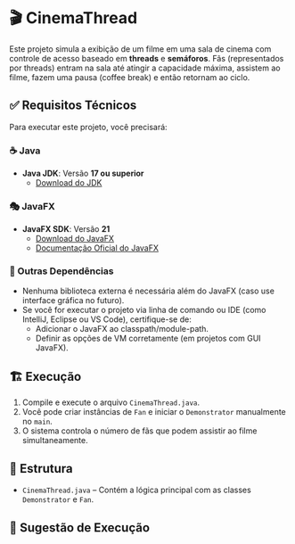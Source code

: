 # 🎬 CinemaThread

Este projeto simula a exibição de um filme em uma sala de cinema com controle de acesso baseado em **threads** e **semáforos**. Fãs (representados por threads) entram na sala até atingir a capacidade máxima, assistem ao filme, fazem uma pausa (coffee break) e então retornam ao ciclo.

## ✅ Requisitos Técnicos

Para executar este projeto, você precisará:

### ☕ Java

- **Java JDK**: Versão **17 ou superior**
  - [Download do JDK](https://www.oracle.com/java/technologies/javase-downloads.html)

### 🎭 JavaFX

- **JavaFX SDK**: Versão **21**
  - [Download do JavaFX](https://gluonhq.com/products/javafx/)
  - [Documentação Oficial do JavaFX](https://openjfx.io/)

### 🧰 Outras Dependências

- Nenhuma biblioteca externa é necessária além do JavaFX (caso use interface gráfica no futuro).
- Se você for executar o projeto via linha de comando ou IDE (como IntelliJ, Eclipse ou VS Code), certifique-se de:
  - Adicionar o JavaFX ao classpath/module-path.
  - Definir as opções de VM corretamente (em projetos com GUI JavaFX).

## 🏗️ Execução

1. Compile e execute o arquivo `CinemaThread.java`.
2. Você pode criar instâncias de `Fan` e iniciar o `Demonstrator` manualmente no `main`.
3. O sistema controla o número de fãs que podem assistir ao filme simultaneamente.

## 📂 Estrutura

- `CinemaThread.java` – Contém a lógica principal com as classes `Demonstrator` e `Fan`.

## 🔧 Sugestão de Execução
